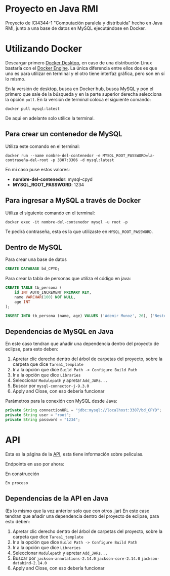 # Proyecto en Java RMI
Proyecto de ICI4344-1 "Computación paralela y distribuida" hecho en Java RMI, junto a una base de datos en MySQL ejecutándose en Docker.

# Utilizando Docker
Descargar primero [Docker Desktop](https://www.docker.com/products/docker-desktop/), en caso de una distribución Linux bastaría con el [Docker Engine](https://docs.docker.com/engine/install/).
La única diferencia entre ellos dos es que uno es para utilizar en terminal y el otro tiene interfaz gráfica, pero son en sí lo mismo.

En la versión de desktop, busca en Docker hub, busca MySQL y pon el primero que sale de la búsqueda y en la parte superior derecha selecciona la opción ```pull```.
En la versión de terminal coloca el siguiente comando:
```shell
docker pull mysql:latest
```

De aqui en adelante solo utilice la terminal.

## Para crear un contenedor de MySQL

Utiliza este comando en el terminal:
```shell
docker run --name nombre-del-contenedor -e MYSQL_ROOT_PASSWORD=la-contraseña-del-root -p 3307:3306 -d mysql:latest
```

En mi caso puse estos valores:<br>
* **nombre-del-contenedor**: mysql-cpyd <br>
* **MYSQL_ROOT_PASSWORD**: 1234

## Para ingresar a MySQL a través de Docker

Utiliza el siguiente comando en el terminal:
```shell
docker exec -it nombre-del-contenedor mysql -u root -p
```
Te pedirá contraseña, esta es la que utilizaste en ```MYSQL_ROOT_PASSWORD```.

## Dentro de MySQL

Para crear una base de datos
```sql
CREATE DATABASE bd_CPYD;
```

Para crear la tabla de personas que utiliza el código en java:
```sql
CREATE TABLE tb_persona (
    id INT AUTO_INCREMENT PRIMARY KEY,
    name VARCHAR(100) NOT NULL,
    age INT
);

INSERT INTO tb_persona (name, age) VALUES ('Ademir Munoz', 26), ('Nestor Retamal', 27);
```

## Dependencias de MySQL en Java

En este caso tendran que añadir una dependencia dentro del proyecto de eclipse, para esto deben:

1. Apretar clic derecho dentro del árbol de carpetas del proyecto, sobre la carpeta que dice ```Tarea1_template```
2. Ir a la opción que dice ```Build Path -> Configure Build Path```
3. Ir a la opción que dice ```Libraries```
4. Seleccionar ```Modulepath``` y apretar ```Add_JARs...```
5. Buscar por ```mysql-connector-j-9.3.0```
6. Apply and Close, con eso debería funcionar

Parámetros para la conexión con MySQL desde Java:
```java
private String connectionURL = "jdbc:mysql://localhost:3307/bd_CPYD";
private String user = "root";
private String password = "1234";
```

# API
Esta es la página de la [API](https://developer.themoviedb.org/reference/intro/getting-started), esta tiene información sobre peliculas.

Endpoints en uso por ahora:

En construcción
```shell
En proceso
```

## Dependencias de la API en Java

(Es lo mismo que la vez anterior solo que con otros .jar)
En este caso tendran que añadir una dependencia dentro del proyecto de eclipse, para esto deben:

1. Apretar clic derecho dentro del árbol de carpetas del proyecto, sobre la carpeta que dice ```Tarea1_template```
2. Ir a la opción que dice ```Build Path -> Configure Build Path```
3. Ir a la opción que dice ```Libraries```
4. Seleccionar ```Modulepath``` y apretar ```Add_JARs...```
5. Buscar por ```jackson-annotations-2.14.0``` ```jackson-core-2.14.0``` ```jackson-databind-2.14.0```
6. Apply and Close, con eso debería funcionar

